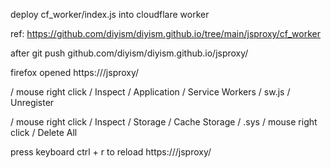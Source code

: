 deploy cf_worker/index.js into cloudflare worker

ref: https://github.com/diyism/diyism.github.io/tree/main/jsproxy/cf_worker


after git push github.com/diyism/diyism.github.io/jsproxy/

firefox opened https://<cloudflare worker custom domain>/jsproxy/

/ mouse right click / Inspect / Application / Service Workers / sw.js / Unregister

/ mouse right click / Inspect / Storage / Cache Storage / .sys / mouse right click / Delete All

press keyboard ctrl + r    to reload https://<cloudflare worker custom domain>/jsproxy/

